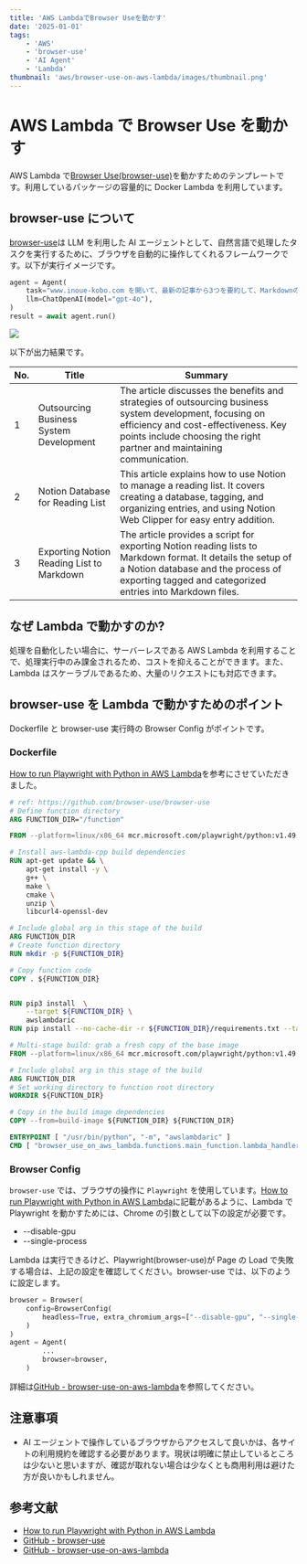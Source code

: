 ```yaml
---
title: 'AWS LambdaでBrowser Useを動かす'
date: '2025-01-01'
tags:
    - 'AWS'
    - 'browser-use'
    - 'AI Agent'
    - 'Lambda'
thumbnail: 'aws/browser-use-on-aws-lambda/images/thumbnail.png'
---
```


# AWS Lambda で Browser Use を動かす

AWS Lambda で[Browser Use(browser-use)](https://github.com/browser-use/browser-use)を動かすためのテンプレートです。利用しているパッケージの容量的に Docker Lambda を利用しています。

## browser-use について

[browser-use](https://github.com/browser-use/browser-use)は LLM を利用した AI エージェントとして、自然言語で処理したタスクを実行するために、ブラウザを自動的に操作してくれるフレームワークです。以下が実行イメージです。

```python
agent = Agent(
    task="www.inoue-kobo.com を開いて、最新の記事から3つを要約して、Markdownの表形式で表示してください。",
    llm=ChatOpenAI(model="gpt-4o"),
)
result = await agent.run()
```

![](images/browser-use-movie.gif)

以下が出力結果です。

| No. | Title                                     | Summary                                                                                                                                                                                                                   |
| --- | ----------------------------------------- | ------------------------------------------------------------------------------------------------------------------------------------------------------------------------------------------------------------------------- |
| 1   | Outsourcing Business System Development   | The article discusses the benefits and strategies of outsourcing business system development, focusing on efficiency and cost-effectiveness. Key points include choosing the right partner and maintaining communication. |
| 2   | Notion Database for Reading List          | This article explains how to use Notion to manage a reading list. It covers creating a database, tagging, and organizing entries, and using Notion Web Clipper for easy entry addition.                                   |
| 3   | Exporting Notion Reading List to Markdown | The article provides a script for exporting Notion reading lists to Markdown format. It details the setup of a Notion database and the process of exporting tagged and categorized entries into Markdown files.           |

## なぜ Lambda で動かすのか?

処理を自動化したい場合に、サーバーレスである AWS Lambda を利用することで、処理実行中のみ課金されるため、コストを抑えることができます。また、Lambda はスケーラブルであるため、大量のリクエストにも対応できます。

## browser-use を Lambda で動かすためのポイント

Dockerfile と browser-use 実行時の Browser Config がポイントです。

### Dockerfile

[How to run Playwright with Python in AWS Lambda](https://www.cloudtechsimplified.com/playwright-aws-lambda-python/)を参考にさせていただきました。

```Dockerfile
# ref: https://github.com/browser-use/browser-use
# Define function directory
ARG FUNCTION_DIR="/function"

FROM --platform=linux/x86_64 mcr.microsoft.com/playwright/python:v1.49.1-noble as build-image

# Install aws-lambda-cpp build dependencies
RUN apt-get update && \
    apt-get install -y \
    g++ \
    make \
    cmake \
    unzip \
    libcurl4-openssl-dev

# Include global arg in this stage of the build
ARG FUNCTION_DIR
# Create function directory
RUN mkdir -p ${FUNCTION_DIR}

# Copy function code
COPY . ${FUNCTION_DIR}


RUN pip3 install  \
    --target ${FUNCTION_DIR} \
    awslambdaric
RUN pip install --no-cache-dir -r ${FUNCTION_DIR}/requirements.txt --target ${FUNCTION_DIR}

# Multi-stage build: grab a fresh copy of the base image
FROM --platform=linux/x86_64 mcr.microsoft.com/playwright/python:v1.49.1-noble

# Include global arg in this stage of the build
ARG FUNCTION_DIR
# Set working directory to function root directory
WORKDIR ${FUNCTION_DIR}

# Copy in the build image dependencies
COPY --from=build-image ${FUNCTION_DIR} ${FUNCTION_DIR}

ENTRYPOINT [ "/usr/bin/python", "-m", "awslambdaric" ]
CMD [ "browser_use_on_aws_lambda.functions.main_function.lambda_handler" ]
```

### Browser Config

`browser-use` では、ブラウザの操作に `Playwright` を使用しています。[How to run Playwright with Python in AWS Lambda](https://www.cloudtechsimplified.com/playwright-aws-lambda-python/)に記載があるように、Lambda で Playwright を動かすためには、Chrome の引数として以下の設定が必要です。

-   --disable-gpu
-   --single-process

Lambda は実行できるけど、Playwright(browser-use)が Page の Load で失敗する場合は、上記の設定を確認してください。browser-use では、以下のように設定します。

```python
browser = Browser(
    config=BrowserConfig(
        headless=True, extra_chromium_args=["--disable-gpu", "--single-process"]
    )
)
agent = Agent(
        ...
        browser=browser,
    )
```

詳細は[GitHub - browser-use-on-aws-lambda](https://github.com/lhideki/browser-use-on-aws-lambda)を参照してください。

## 注意事項

-   AI エージェントで操作しているブラウザからアクセスして良いかは、各サイトの利用規約を確認する必要があります。現状は明確に禁止しているところは少ないと思いますが、確認が取れない場合は少なくとも商用利用は避けた方が良いかもしれません。

## 参考文献

-   [How to run Playwright with Python in AWS Lambda](https://www.cloudtechsimplified.com/playwright-aws-lambda-python/)
-   [GitHub - browser-use](https://github.com/browser-use/browser-use)
-   [GitHub - browser-use-on-aws-lambda](https://github.com/lhideki/browser-use-on-aws-lambda)
